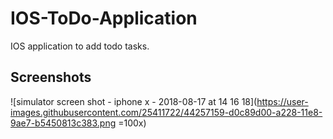 # IOS-ToDo-Application
IOS application to add todo tasks.

## Screenshots

![simulator screen shot - iphone x - 2018-08-17 at 14 16 18](https://user-images.githubusercontent.com/25411722/44257159-d0c89d00-a228-11e8-9ae7-b5450813c383.png =100x)

